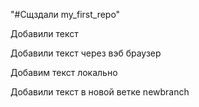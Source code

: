 "#Сщздали my_first_repo" 

Добавили текст

Добавили текст через вэб браузер

Добавим текст локально

Добавили текст в новой ветке newbranch